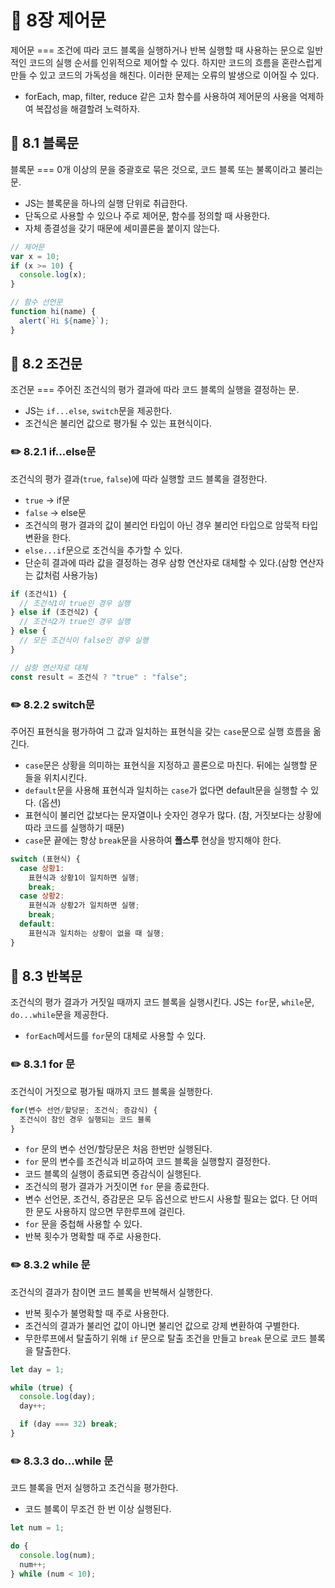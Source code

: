 # 📕 8장 제어문

제어문 === 조건에 따라 코드 블록을 실행하거나 반복 실행할 때 사용하는 문으로 일반적인 코드의 실행 순서를 인위적으로 제어할 수 있다. 하지만 코드의 흐름을 혼란스럽게 만들 수 있고 코드의 가독성을 해친다. 이러한 문제는 오류의 발생으로 이어질 수 있다.

- forEach, map, filter, reduce 같은 고차 함수를 사용하여 제어문의 사용을 억제하여 복잡성을 해결할려 노력하자.

## 📝 8.1 블록문

블록문 === 0개 이상의 문을 중괄호로 묶은 것으로, 코드 블록 또는 불록이라고 불리는 문.

- JS는 블록문을 하나의 실행 단위로 취급한다.
- 단독으로 사용할 수 있으나 주로 제어문, 함수를 정의할 때 사용한다.
- 자체 종결성을 갖기 때문에 세미콜론을 붙이지 않는다.

```js
// 제어문
var x = 10;
if (x >= 10) {
  console.log(x);
}

// 함수 선언문
function hi(name) {
  alert(`Hi ${name}`);
}
```

## 📝 8.2 조건문

조건문 === 주어진 조건식의 평가 결과에 따라 코드 블록의 실행을 결정하는 문.

- JS는 `if...else`, `switch`문을 제공한다.
- 조건식은 불리언 값으로 평가될 수 있는 표현식이다.

### ✏️ 8.2.1 if...else문

조건식의 평가 결과(`true`, `false`)에 따라 실행할 코드 블록을 결정한다.

- `true` -> if문
- `false` -> else문
- 조건식의 평가 결과의 값이 불리언 타입이 아닌 경우 불리언 타입으로 암묵적 타입 변환을 한다.
- `else...if`문으로 조건식을 추가할 수 있다.
- 단순히 결과에 따라 값을 결정하는 경우 삼항 연산자로 대체할 수 있다.(삼항 연산자는 값처럼 사용가능)

```js
if (조건식1) {
  // 조건식1이 true인 경우 실행
} else if (조건식2) {
  // 조건식2가 true인 경우 실행
} else {
  // 모든 조건식이 false인 경우 실행
}

// 삼항 연산자로 대체
const result = 조건식 ? "true" : "false";
```

### ✏️ 8.2.2 switch문

주어진 표현식을 평가하여 그 값과 일치하는 표현식을 갖는 `case`문으로 실행 흐름을 옮긴다.

- `case`문은 상황을 의미하는 표현식을 지정하고 콜론으로 마친다. 뒤에는 실행할 문들을 위치시킨다.
- `default`문을 사용해 표현식과 일치하는 `case`가 없다면 default문을 실행할 수 있다. (옵션)
- 표현식이 불리언 값보다는 문자열이나 숫자인 경우가 많다. (참, 거짓보다는 상황에 따라 코드를 실행하기 때문)
- `case`문 끝에는 항상 `break`문을 사용하여 **폴스루** 현상을 방지해야 한다.

```js
switch (표현식) {
  case 상황1:
    표현식과 상황1이 일치하면 실행;
    break;
  case 상황2:
    표현식과 상황2가 일치하면 실행;
    break;
  default:
    표현식과 일치하는 상황이 없을 때 실행;
}
```

## 📝 8.3 반복문

조건식의 평가 결과가 거짓일 때까지 코드 블록을 실행시킨다. JS는 `for`문, `while`문, `do...while`문을 제공한다.

- `forEach`메서드를 `for`문의 대체로 사용할 수 있다.

### ✏️ 8.3.1 for 문

조건식이 거짓으로 평가될 때까지 코드 블록을 실행한다.

```js
for(변수 선언/할당문; 조건식; 증감식) {
  조건식이 참인 경우 실행되는 코드 블록
}
```

- `for` 문의 변수 선언/할당문은 처음 한번만 실행된다.
- `for` 문의 변수를 조건식과 비교하여 코드 블록을 실행할지 결정한다.
- 코드 블록의 실행이 종료되면 증감식이 실행된다.
- 조건식의 평가 결과가 거짓이면 `for` 문을 종료한다.
- 변수 선언문, 조건식, 증감문은 모두 옵션으로 반드시 사용할 필요는 없다. 단 어떠한 문도 사용하지 않으면 무한루프에 걸린다.
- `for` 문을 중첩해 사용할 수 있다.
- 반복 횟수가 명확할 때 주로 사용한다.

### ✏️ 8.3.2 while 문

조건식의 결과가 참이면 코드 블록을 반복해서 실행한다.

- 반복 횟수가 불명확할 때 주로 사용한다.
- 조건식의 결과가 불리언 값이 아니면 불리언 값으로 강제 변환하여 구별한다.
- 무한루프에서 탈출하기 위해 `if` 문으로 탈출 조건을 만들고 `break` 문으로 코드 블록을 탈출한다.

```js
let day = 1;

while (true) {
  console.log(day);
  day++;

  if (day === 32) break;
}
```

### ✏️ 8.3.3 do...while 문

코드 블록을 먼저 실행하고 조건식을 평가한다.

- 코드 블록이 무조건 한 번 이상 실행된다.

```js
let num = 1;

do {
  console.log(num);
  num++;
} while (num < 10);
```
